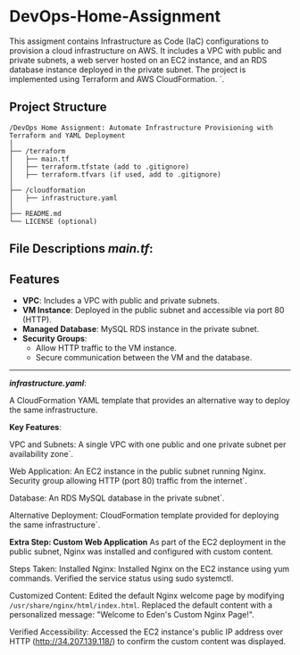 # DevOps-Home-Assignment
This assigment contains Infrastructure as Code (IaC) configurations to provision a cloud infrastructure on AWS. It includes a VPC with public and private subnets, a web server hosted on an EC2 instance, and an RDS database instance deployed in the private subnet. The project is implemented using Terraform and AWS CloudFormation. `. 

## Project Structure
```plaintext
/DevOps Home Assignment: Automate Infrastructure Provisioning with Terraform and YAML Deployment
│
├── /terraform
│   ├── main.tf
│   ├── terraform.tfstate (add to .gitignore)
│   ├── terraform.tfvars (if used, add to .gitignore)
│
├── /cloudformation
│   ├── infrastructure.yaml
│
├── README.md
└── LICENSE (optional)
```
**File Descriptions**
***main.tf***:
---
## **Features**
- **VPC**: Includes a VPC with public and private subnets.
- **VM Instance**: Deployed in the public subnet and accessible via port 80 (HTTP).
- **Managed Database**: MySQL RDS instance in the private subnet.
- **Security Groups**:
  - Allow HTTP traffic to the VM instance.
  - Secure communication between the VM and the database.

---

***infrastructure.yaml***:

A CloudFormation YAML template that provides an alternative way to deploy the same infrastructure.

**Key Features**:

VPC and Subnets:
A single VPC with one public and one private subnet per availability zone`. 

Web Application:
An EC2 instance in the public subnet running Nginx.
Security group allowing HTTP (port 80) traffic from the internet`. 

Database:
An RDS MySQL database in the private subnet`. 

Alternative Deployment:
CloudFormation template provided for deploying the same infrastructure`. 


**Extra Step: Custom Web Application**
As part of the EC2 deployment in the public subnet, Nginx was installed and configured with custom content.

Steps Taken:
Installed Nginx:
Installed Nginx on the EC2 instance using yum commands.
Verified the service status using sudo systemctl.

Customized Content:
Edited the default Nginx welcome page by modifying `/usr/share/nginx/html/index.html`.
Replaced the default content with a personalized message:
"Welcome to Eden's Custom Nginx Page!".

Verified Accessibility:
Accessed the EC2 instance's public IP address over HTTP (<http://34.207.139.118/>) to confirm the custom content was displayed.

